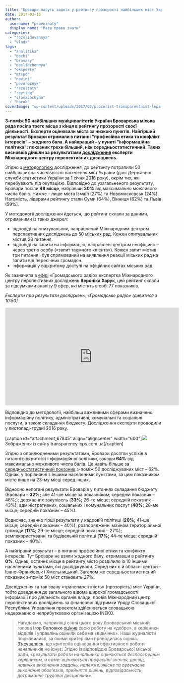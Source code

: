 ```yaml
---
title: "Бровари пасуть задніх у рейтингу прозорості найбільших міст України"
date: 2017-03-16
author: 
  username: "pravoznaty"
  display_name: "Маєш право знати"
categories: 
  - "rozsliduvannya"
  - "vlada"
tags: 
  - "analitika"
  - "bochi"
  - "brovary"
  - "doslidzhennya"
  - "eksperty"
  - "mtspd"
  - "novini"
  - "povoroznyk"
  - "rezultaty"
  - "reyting"
  - "slovachchyna"
  - "haruk"
coverImage: "wp-content/uploads/2017/03/prozorist-transparentnist-lupa.jpg"
---
```


**З-поміж 50 найбільших муніципалітетів України Броварська міська рада посіла третє місце з кінця в рейтингу прозорості своєї діяльності. Експерти оцінювали міста за низкою пунктів. Найгірший результат Бровари отримали в питанні "професійна етика та конфлікт інтересів" – жодного бала. А найкращий – у пункті "інформаційна політика": показник трохи більший, ніж середньостатистичний. Таких висновків дійшли за результатами [дослідження](https://transparency.icps.com.ua/rankings/rC16R,iC16T,iC16F1,iC16F2,iC16F3,iC16F4,iC16F5,iC16F6,iC16F7,iC16F8,iC16F9/0-1/2016/rC16R,desc,1-50) експерти Міжнародного центру перспективних досліджень.**

Згідно з [методологією](https://transparency.icps.com.ua/data#section-1-3) дослідження, до рейтингу потрапили 50 найбільших за чисельністю населення міст України (дані Державної служби статистики України за 1 січня 2016 року), окрім тих, які перебувають під окупацією. Відповідно до узагальненого результату, Бровари посіли **48 місце**, набравши **30%** від максимально можливого числа балів. Нижче – лише міста Ізмаїл (27%) та Новомосковськ (24%). Натомість, лідерами рейтингу стали Суми (64%), Вінниця (62%) та Львів (59%).

У методології дослідження йдеться, що рейтинг склали за даними, отриманими із таких джерел:

- відповіді на опитувальник, направлений Міжнародним центром перспективних досліджень до 50 міських рад. Кожен опитувальник містив 23 питання.
- відповіді на запити на інформацію, направлені центром неофіційно – через третю особу («запит таємного клієнта»). Кожен запит містив три питання і був спрямований на виявлення реакції міських рад на запити від пересічних громадян.
- інформація у відкритому доступі на офіційних сайтах міських рад.

Як зазначила в [ефірі](https://hromadskeradio.org/programs/kyiv-donbas/reytyng-yaki-mista-ukrayiny-ye-naybilsh-finansovo-spromozhnymy) «Громадського радіо» експертка Міжнародного центру перспективних досліджень **Вероніка Харук**, цей рейтинг склали за підсумками аналізу 9 сфер, які містять в собі 77 показників.

_Експерти про результати досліджень, «Громадське радіо» (дивитися з 10:50)_

<iframe src="https://www.youtube.com/embed/GhQQAB1CAXo" width="560" height="315" frameborder="0" allowfullscreen="allowfullscreen"></iframe>

Відповідно до методології, найбільш важливими сферами визначено інформаційну політику, адміністративні, комунальні та соціальні послуги, а також складання бюджету. Дослідження експерти проводили у листопаді-грудні 2016 року.

\[caption id="attachment\_67845" align="aligncenter" width="600"\][![](https://mpz.brovary.org/wp-content/uploads/2017/03/Screenshot_1-1.png)](https://mpz.brovary.org/wp-content/uploads/2017/03/Screenshot_1-1.png) Зображення із сайту transparency.icps.com.ua\[/caption\]

Згідно з оприлюдненими результатами, Бровари досягли успіхів в питанні відкритості інформаційної політики, взявши **64%** від максимально можливого числа балів. Це навіть більше за [середньостатистичний показник](https://transparency.icps.com.ua/comparison/5,0-1/2016) з-поміж 50 досліджуваних міст – 62%. Однак, у порівнянні з іншими населеними пунктами, за цим показником місто лише на 23-му місці серед інших.

Відносно непогані результати Броварів у питаннях складання бюджету (Бровари – **32%;** але 41-ше місце за показником; середній показник – 48%;); державних закупівель (**33%;** 26-те місце; середній показник – 43%); адміністративних, соціальних і комунальних послуг (**40%;** 28-ме місце; середній показник – 45%).

Водночас, значно гірші результати у кадровій політиці (**20%;** 41-ше місце; середній показник – 40%); розпорядженні майном територіальної громади (**17%;** 29-те місце; середній показник – 27%); землекористуванні та будівельній політиці (**17%;** 44-те місце; середній показник – 40%).

А найгірший результат – в питанні професійної етики та конфлікту інтересів. Тут Бровари не взяли жодного балу, отримавши в рейтингу **0%**. Однак, останнє місце в рейтингу місто розділило із 10 іншими населеними пунктами, які досліджували. Серед них є й обласні центри - Івано-Франківськ і Хмельницький. Загалом же середньостатистисний показник з-поміж 50 міст становить 27%.

Дослідження та так звану «транспарентність» (прозорість) міст України, тобто доведення до загального відома широкої громадськості інформації про діяльність органів влади, провів Міжнародний центр перспективних досліджень за фінансової підтримки Уряду Словацької Республіки. Управління проектом здійснюється словацькою недержавною неприбутковою організацією INEKO.

> Нагадаємо, наприкінці січня цього року броварський міський голова **Ігор Сапожко** [оцінив](https://mpz.brovary.org/mer-otsinyv-svoyu-robotu-na-dobre-kerivnyky-viddiliv-upravlin-na-vidminno/) свою роботу на «добре», а керівники відділів і управлінь оцінили себе на «відмінно». Наші журналісти поцікавилися, за якими критеріями проводилась оцінка. [З’ясувалося](https://mpz.brovary.org/yak-otsinyuyut-efektyvnist-roboty-ta-za-shho-premiyuyut-brovarskyh-chynovnykiv/), що критеріїв оцінювання ефективності роботи начальників не існує. Згідно із відповіддю Броварської міської ради, «_результати роботи начальника оцінюються безпосереднім керівником, а саме: оцінюються професійні знання, досвід, навички виконання завдань, належне, якісне та своєчасне виконання обов’язків, прийняття рішень, відповідальність, дотримання трудової дисципліни»._
